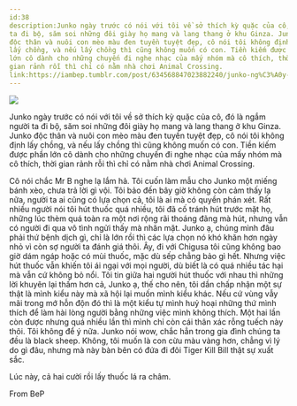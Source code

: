 ```yaml
---
id:38
description:Junko ngày trước có nói với tôi về sở thích kỳ quặc của cô, đó là ngắm người
ta đi bộ, săm soi những đôi giày họ mang và lang thang ở khu Ginza. Junko
độc thân và nuôi con mèo màu đen tuyền tuyệt đẹp, cô nói tôi không định
lấy chồng, và nếu lấy chồng thì cũng không muốn có con. Tiền kiếm được phần
lớn cô dành cho những chuyến đi nghe nhạc của mấy nhóm mà cô thích, thời
gian rảnh rỗi thì chỉ có nằm nhà chơi Animal Crossing.
link:https://iambep.tumblr.com/post/634568847023882240/junko-ng%C3%A0y-tr%C6%B0%E1%BB%9Bc-c%C3%B3-n%C3%B3i-v%E1%BB%9Bi-t%C3%B4i-v%E1%BB%81-s%E1%BB%9F-th%C3%ADch-k%E1%BB%B3
---
```


![](https://64.media.tumblr.com/40698b8af973cc576093a15d12d6d6a3/3e60e728d64a4434-37/s1280x1920/37d93a2fe1a946e122282ac9860b46aa5844e676.jpg)

Junko ngày trước có nói với tôi về sở thích kỳ quặc của cô, đó là ngắm người
ta đi bộ, săm soi những đôi giày họ mang và lang thang ở khu Ginza. Junko
độc thân và nuôi con mèo màu đen tuyền tuyệt đẹp, cô nói tôi không định
lấy chồng, và nếu lấy chồng thì cũng không muốn có con. Tiền kiếm được phần
lớn cô dành cho những chuyến đi nghe nhạc của mấy nhóm mà cô thích, thời
gian rảnh rỗi thì chỉ có nằm nhà chơi Animal Crossing.

Cô nói chắc Mr B nghe lạ lắm hả. Tôi cuốn làm mẫu cho Junko một miếng bánh
xèo, chưa trả lời gì vội. Tôi bảo đến bây giờ không còn cảm thấy lạ nữa,
người ta ai cũng có lựa chọn cả, tôi là ai mà có quyền phán xét. Rất nhiều
người nói tôi hút thuốc quá nhiều, tôi đã cố tránh hút trước mặt họ, những
lúc thèm quá toàn ra một nơi rộng rãi thoáng đãng mà hút, nhưng vẫn có người
đi qua vô tình ngửi thấy mà nhăn mặt. Junko ạ, chúng mình đâu phải thứ bệnh
dịch gì, chỉ là lớn rồi thì các lựa chọn nó khó khăn hơn ngày nhỏ vì còn
sợ người ta đánh giá thôi. Ây, đi với Chigusa tôi cũng không bao giờ dám
ngáp hoặc có mùi thuốc, mặc dù sếp chẳng bảo gì hết. Nhưng việc hút thuốc
vẫn khiến tôi ái ngại với mọi người, dù biết là có quá nhiều tác hại mà
vẫn cứ không bỏ nổi. Tôi tin giữa hai người hút thuốc với nhau thì những
lời khuyên lại thấm hơn cả, Junko ạ, thế cho nên, tôi dần chấp nhận một
sự thật là mình kiểu này mà xã hội lại muốn mình kiểu khác. Nếu cứ vùng
vẫy mãi trong mớ hỗn độn đó thì là một kiểu tự mình huỷ hoại những thứ mình
thích để làm hài lòng người bằng những việc mình không thích. Một hai lần
còn được nhưng quá nhiều lần thì mình chỉ còn cái thân xác rỗng tuếch này
thôi. Tôi không để ý nữa. Junko nói wow, chắc hẳn trong gia đình chúng ta
đều là black sheep. Không, tôi muốn là con cừu màu vàng hơn, chẳng vì lý
do gì đâu, nhưng mà này bàn bên có đứa đi đôi Tiger Kill Bill thật sự xuất
sắc.

Lúc này, cả hai cười rồi lấy thuốc lá ra châm.

From BeP